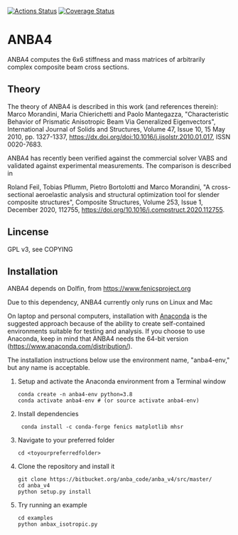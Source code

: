 [![Actions Status](https://github.com/ptrbortolotti/anba4/workflows/CI_anba4/badge.svg?branch=master)](https://github.com/ptrbortolotti/anba4/actions)
[![Coverage Status](https://coveralls.io/repos/github/ptrbortolotti/anba4/badge.svg?branch=master)](https://coveralls.io/github/ptrbortolotti/anba4?branch=master)

# ANBA4
ANBA4 computes the 6x6 stiffness and mass matrices of arbitrarily complex composite beam cross sections.

## Theory

The theory of ANBA4 is described in this work (and references therein):
Marco Morandini, Maria Chierichetti and Paolo Mantegazza, "Characteristic Behavior of Prismatic Anisotropic Beam Via Generalized Eigenvectors", International Journal of Solids and Structures, Volume 47, Issue 10, 15 May 2010, pp. 1327-1337, https://dx.doi.org/doi:10.1016/j.ijsolstr.2010.01.017, ISSN 0020-7683.

ANBA4 has recently been verified against the commercial solver VABS and validated against experimental measurements. The comparison is described in

Roland Feil, Tobias Pflumm, Pietro Bortolotti and Marco Morandini,  "A cross-sectional aeroelastic analysis and structural optimization tool for slender composite structures", Composite Structures,
Volume 253, Issue 1, December 2020, 112755, https://doi.org/10.1016/j.compstruct.2020.112755.

## Lincense

GPL v3, see COPYING

## Installation

ANBA4 depends on Dolfin, from https://www.fenicsproject.org

Due to this dependency, ANBA4 currently only runs on Linux and Mac

On laptop and personal computers, installation with [Anaconda](https://www.anaconda.com) is the suggested approach because of the ability to create self-contained environments suitable for testing and analysis.  If you choose to use Anaconda, keep in mind that ANBA4 needs the 64-bit version (https://www.anaconda.com/distribution/). 

The installation instructions below use the environment name, "anba4-env," but any name is acceptable.    

1.  Setup and activate the Anaconda environment from a Terminal window

        conda create -n anba4-env python=3.8
        conda activate anba4-env # (or source activate anba4-env)

2. Install dependencies

        conda install -c conda-forge fenics matplotlib mhsr

3.  Navigate to your preferred folder
        
        cd <toyourpreferredfolder>
    
4.  Clone the repository and install it

        git clone https://bitbucket.org/anba_code/anba_v4/src/master/
        cd anba_v4
        python setup.py install

5.  Try running an example
    
        cd examples
        python anbax_isotropic.py